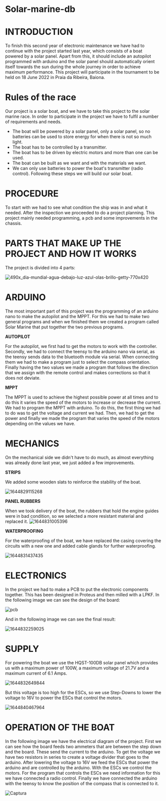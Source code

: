 # Solar-marine-db

# **INTRODUCTION**

To finish this second year of electronic maintenance we have had to continue with the project started last year, which consists of a boat powered by a solar panel. Apart from this, it should include an autopilot programmed with arduino and the solar panel should automatically orient itself towards the sun during the whole journey in order to achieve maximum performance. This project will participate in the tournament to be held on 18 June 2022 in Praia da Ribeira, Baiona.

# **Rules of the race**

Our project is a solar boat, and we have to take this project to the solar marine race. In order to participate in the project we have to fulfil a number of requirements and needs.

- The boat will be powered by a solar panel, only a solar panel, so no batteries can be used to store energy for when there is not so much light.
- The boat has to be controlled by a transmitter.
- The boat has to be driven by electric motors and more than one can be used.
- The boat can be built as we want and with the materials we want.
- We can only use batteries to power the boat's transmitter (radio control). Following these steps we will build our solar boat.


# **PROCEDURE**

To start with we had to see what condition the ship was in and what it needed. After the inspection we proceeded to do a project planning. This project mainly needed programming, a pcb and some improvements in the chassis. 

# **PARTS THAT MAKE UP THE PROJECT AND HOW IT WORKS**

The project is divided into 4 parts:

![490x_dia-mundial-agua-debajo-luz-azul-olas-brillo-getty-770x420](https://user-images.githubusercontent.com/96468247/154023383-b8c38dc0-6402-46eb-8655-49e07378b523.jpg)

# **ARDUINO**

The most important part of this project was the programming of an arduino nano to make the autopilot and the MPPT. For this we had to make two general programs and when we finished them we created a program called Solar Marine that put together the two previous programs.

**AUTOPILOT**

For the autopilot, we first had to get the motors to work with the controller. Secondly, we had to connect the teensy to the arduino nano via serial, as the teensy sends data to the bluetooth module via serial. When connecting them we had to make a program just to select the compass orientation. Finally having the two values we made a program that follows the direction that we assign with the remote control and makes corrections so that it does not deviate.

**MPPT**

The MPPT is used to achieve the highest possible power at all times and to do this it varies the speed of the motors to increase or decrease the current. We had to program the MPPT with arduino. To do this, the first thing we had to do was to get the voltage and current we had. Then, we had to get the power and finally we made the program that varies the speed of the motors depending on the values we have.

# **MECHANICS** 

On the mechanical side we didn't have to do much, as almost everything was already done last year, we just added a few improvements. 

**STRIPS**

We added some wooden slats to reinforce the stability of the boat.

![1644829115268](https://user-images.githubusercontent.com/96468247/153832324-f5b47bdc-34f0-4172-8ef1-35426df3f29a.jpg)

**PANEL RUBBERS**

When we took delivery of the boat, the rubbers that hold the engine guides were in bad condition, so we selected a more resistant material and replaced it.
![1644831005396](https://user-images.githubusercontent.com/96468247/153837278-2c415607-8189-47f1-a397-191e0adfbcf5.jpg)

**WATERPROOFING**

For the waterproofing of the boat, we have replaced the casing covering the circuits with a new one and added cable glands for further waterproofing.

![1644831437435](https://user-images.githubusercontent.com/96468247/153838426-fdee1404-bff1-40a5-b1fb-7d1962980dff.jpg)


# **ELECTRONICS** 
In the project we had to make a PCB to put the electronic components together. This has been designed in Proteus and then milled with a LPKF.
In the following image we can see the design of the board: 

![pcb](https://user-images.githubusercontent.com/96468247/153840500-279f602c-aeee-4c96-9c1c-1baceb9a48c8.PNG)

And in the following image we can see the final result:

![1644832259025](https://user-images.githubusercontent.com/96468247/153840832-f83742b2-d365-4516-96bd-5b9d06a57b08.jpg)

# **SUPPLY** 
For powering the boat we use the HQST-100DB solar panel which provides us with a maximum power of 100W, a maximum voltage of 21.7V and a maximum current of 6.1 Amps.

![1644832649844](https://user-images.githubusercontent.com/96468247/153860980-17192ad2-77d9-4fa3-9d87-7f672da59693.jpg)

But this voltage is too high for the ESCs, so we use Step-Downs to lower the voltage to 16V to power the ESCs that control the motors.

![1644840467964](https://user-images.githubusercontent.com/96468247/153862948-881a197c-f783-4474-bf1a-ff32fdf410ca.jpg)

# **OPERATION OF THE BOAT** 

In the following image we have the electrical diagram of the project. First we can see how the board feeds two ammeters that are between the step down and the board. These send the current to the arduino. To get the voltage we have two resistors in series to create a voltage divider that goes to the arduino. 
After lowering the voltage to 16V we feed the ESCs that power the arduino and are controlled by the arduino. With the ESCs we control the motors. For the program that controls the ESCs we need information for this we have connected a radio control. Finally we have connected the arduino with the teensy to know the position of the compass that is connected to it.

![Captura](https://user-images.githubusercontent.com/96468247/154062460-d0ea52d9-f697-4e18-9102-274636bf4b02.PNG)

